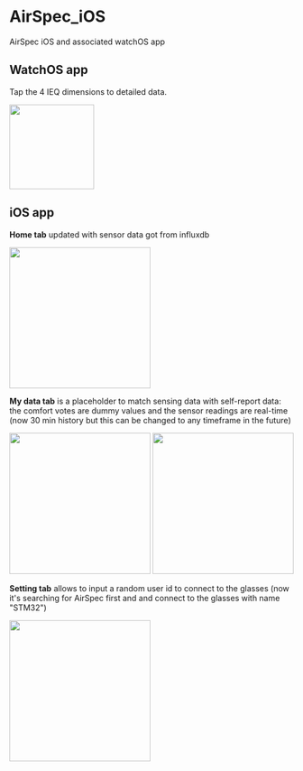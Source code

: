 # AirSpec_iOS
AirSpec iOS and associated watchOS app

## WatchOS app
Tap the 4 IEQ dimensions to detailed data. 

<img src="https://user-images.githubusercontent.com/16971026/209494202-c62fe84b-0d80-4a15-9c0b-0f169e721942.gif" width="150">


## iOS app
**Home tab** updated with sensor data got from influxdb

<img src="https://user-images.githubusercontent.com/16971026/208963684-47fbb68e-fbc9-46a6-9b10-b087e3f5c58b.PNG" width="250">

**My data tab** is a placeholder to match sensing data with self-report data: the comfort votes are dummy values and the sensor readings are real-time (now 30 min history but this can be changed to any timeframe in the future)

<img src="https://user-images.githubusercontent.com/16971026/209454715-e4ca5635-dbbc-49c3-87de-91a07c7fb565.PNG" width="250">
<img src="https://user-images.githubusercontent.com/16971026/210034443-d74b3809-df78-479f-bf15-c5cd83da2a92.PNG" width="250">


**Setting tab** allows to input a random user id to connect to the glasses (now it's searching for AirSpec first and and connect to the glasses with name "STM32")

<img src="https://user-images.githubusercontent.com/16971026/209242839-7cd3dfa8-5906-4381-b0b6-aac8e6b63b81.PNG" width="250">
